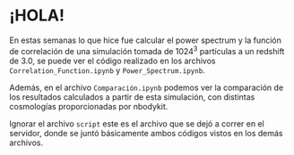# ¡HOLA!
En estas semanas lo que hice fue calcular el power spectrum y la función de correlación de una simulación tomada de $1024^3$ partículas a un redshift de 3.0, se puede ver el código realizado en los archivos ``Correlation_Function.ipynb`` y ``Power_Spectrum.ipynb``.

Además, en el archivo ``Comparación.ipynb`` podemos ver la comparación de los resultados calculados a partir de esta simulación, con distintas cosmologías proporcionadas por nbodykit.

Ignorar el archivo ``script`` este es el archivo que se dejó a correr en el servidor, donde se juntó básicamente ambos códigos vistos en los demás archivos.

